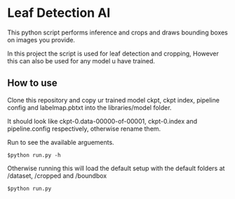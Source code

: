 # Leaf Detection AI

This python script performs inference and crops and draws bounding boxes on images you provide. 

In this project the script is used for leaf detection and cropping, However this can also be used for any model u have trained. 

## How to use

Clone this repository and copy ur trained model ckpt, ckpt index, pipeline config and labelmap.pbtxt into the libraries/model folder. 

It should look like ckpt-0.data-00000-of-00001, ckpt-0.index and pipeline.config respectively, otherwise rename them.

Run to see the available arguements.
```
$python run.py -h 
```

Otherwise running this will load the default setup with the default folders at /dataset, /cropped and /boundbox
```
$python run.py
```


